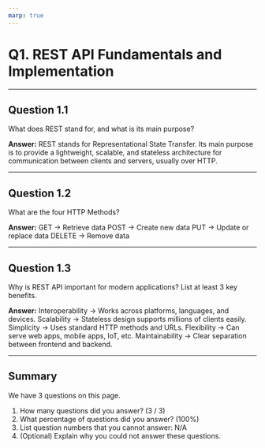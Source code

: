 ```yaml
---
marp: true
---
```


# Q1. REST API Fundamentals and Implementation

---

## Question 1.1

What does REST stand for, and what is its main purpose?

**Answer:**
REST stands for Representational State Transfer.
Its main purpose is to provide a lightweight, scalable, and stateless architecture for communication between clients and servers, usually over HTTP.

---

## Question 1.2

What are the four HTTP Methods?

**Answer:**
GET → Retrieve data
POST → Create new data
PUT → Update or replace data
DELETE → Remove data

---

## Question 1.3

Why is REST API important for modern applications? List at least 3 key benefits.

**Answer:**
Interoperability → Works across platforms, languages, and devices.
Scalability → Stateless design supports millions of clients easily.
Simplicity → Uses standard HTTP methods and URLs.
Flexibility → Can serve web apps, mobile apps, IoT, etc.
Maintainability → Clear separation between frontend and backend.

---

## Summary

We have 3 questions on this page.

1. How many questions did you answer? (3 / 3)
2. What percentage of questions did you answer? (100%)
3. List question numbers that you cannot answer: N/A
4. (Optional) Explain why you could not answer these questions.
